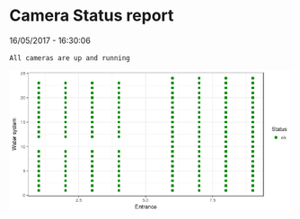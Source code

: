 Camera Status report
================
16/05/2017 - 16:30:06

    All cameras are up and running

![](camreport_files/figure-markdown_github/unnamed-chunk-2-1.png)
